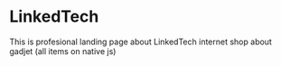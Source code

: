 # LinkedTech
This is profesional landing page about LinkedTech internet shop about gadjet (all items on native js)
